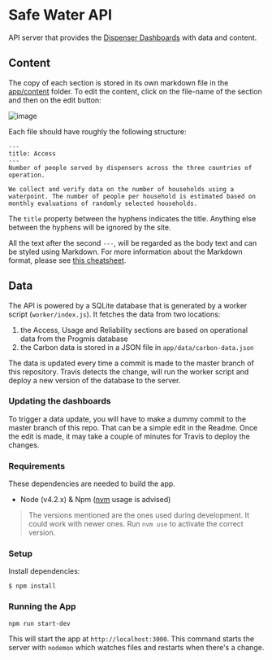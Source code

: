 # Safe Water API

API server that provides the [Dispenser Dashboards](https://github.com/evidenceaction/Dispensers-Dashboard) with data and content.

## Content
The copy of each section is stored in its own markdown file in the [app/content](https://github.com/evidenceaction/Dispensers-Dashboard-API/tree/master/app/content) folder. To edit the content, click on the file-name of the section and then on the edit button:

![image](https://cloud.githubusercontent.com/assets/751330/15194515/3f9d9520-1791-11e6-9e17-f9a1fee2248c.png)

Each file should have roughly the following structure:

```
---
title: Access
---
Number of people served by dispensers across the three countries of operation. 

We collect and verify data on the number of households using a waterpoint. The number of people per household is estimated based on monthly evaluations of randomly selected households.
```

The `title` property between the hyphens indicates the title. Anything else between the hyphens will be ignored by the site.

All the text after the second `---`, will be regarded as the body text and can be styled using Markdown. For more information about the Markdown format, please see [this cheatsheet](https://github.com/adam-p/markdown-here/wiki/Markdown-Cheatsheet).

## Data
The API is powered by a SQLite database that is generated by a worker script (`worker/index.js`). It fetches the data from two locations:

1. the Access, Usage and Reliability sections are based on operational data from the Progmis database
2. the Carbon data is stored in a JSON file in `app/data/carbon-data.json`

The data is updated every time a commit is made to the master branch of this repository. Travis detects the change, will run the worker script and deploy a new version of the database to the server.

### Updating the dashboards
To trigger a data update, you will have to make a dummy commit to the master branch of this repo. That can be a simple edit in the Readme. Once the edit is made, it may take a couple of minutes for Travis to deploy the changes.

### Requirements
These dependencies are needed to build the app.

- Node (v4.2.x) & Npm ([nvm](https://github.com/creationix/nvm) usage is advised)

> The versions mentioned are the ones used during development. It could work with newer ones.
  Run `nvm use` to activate the correct version.

### Setup
Install dependencies:
```
$ npm install
```

### Running the App
```
npm run start-dev
```
This will start the app at `http://localhost:3000`.
This command starts the server with `nodemon` which watches files and restarts when there's a change. 

